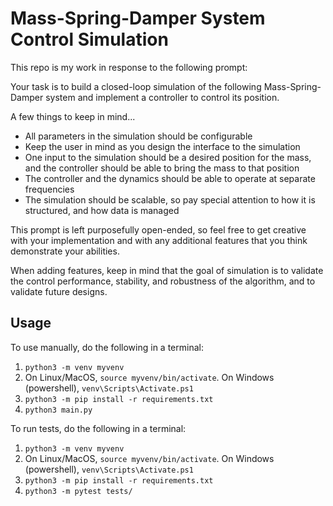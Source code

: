 # Mass-Spring-Damper System Control Simulation
This repo is my work in response to the following prompt:

Your task is to build a closed-loop simulation of the following Mass-Spring-Damper system and implement a controller to control its position.

A few things to keep in mind...
* All parameters in the simulation should be configurable
* Keep the user in mind as you design the interface to the simulation
* One input to the simulation should be a desired position for the mass, and the controller should be able to bring the mass to that position
* The controller and the dynamics should be able to operate at separate frequencies
* The simulation should be scalable, so pay special attention to how it is structured, and how data is managed

This prompt is left purposefully open-ended, so feel free to get creative with your implementation and with any additional features that you think demonstrate your abilities.

When adding features, keep in mind that the goal of simulation is to validate the control performance, stability, and robustness of the algorithm, and to validate future designs.

## Usage

To use manually, do the following in a terminal:

1. `python3 -m venv myvenv`
2. On Linux/MacOS, `source myvenv/bin/activate`. On Windows (powershell), `venv\Scripts\Activate.ps1`
3. `python3 -m pip install -r requirements.txt`
4. `python3 main.py`

To run tests, do the following in a terminal:

1. `python3 -m venv myvenv`
2. On Linux/MacOS, `source myvenv/bin/activate`. On Windows (powershell), `venv\Scripts\Activate.ps1`
3. `python3 -m pip install -r requirements.txt`
4. `python3 -m pytest tests/`